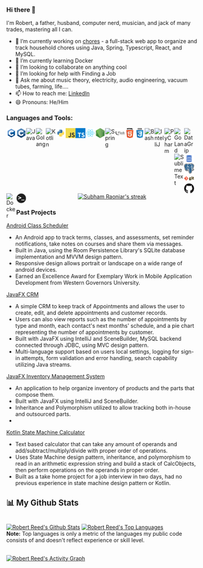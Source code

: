 ### Hi there 👋

I'm Robert, a father, husband, computer nerd, musician, and jack of many trades, mastering all I can.


- 🔭 I’m currently working on <a href="https://github.com/chores">chores</a> - a full-stack web app to organize and track household chores using Java, Spring, Typescript, React, and MySQL.
- 🌱 I’m currently learning Docker
- 👯 I’m looking to collaborate on anything cool
- 🤔 I’m looking for help with Finding a Job
- 💬 Ask me about music theory, electricity, audio engineering, vacuum tubes, farming, life....
- 📫 How to reach me: [LinkedIn](https://www.linkedin.com/in/robertreed4501)
- 😄 Pronouns: He/Him


### Languages and Tools:
<div align="left">
<img align="left" alt="C" width="26px" src="https://raw.githubusercontent.com/github/explore/80688e429a7d4ef2fca1e82350fe8e3517d3494d/topics/c/c.png" />
<img align="left" alt="C++" width="26px" src="https://raw.githubusercontent.com/github/explore/80688e429a7d4ef2fca1e82350fe8e3517d3494d/topics/cpp/cpp.png" />
<img align="left" alt="Java" width="26px" src="https://github.com/yurijserrano/Github-Profile-Readme-Logos/blob/master/programming%20languages/java.svg" />
<img align="left" alt="Golang" width="26px" src="https://github.com/yurijserrano/Github-Profile-Readme-Logos/blob/master/programming%20languages/go.svg" />
<img align="left" alt="Kotlin" width="26px" src="https://github.com/yurijserrano/Github-Profile-Readme-Logos/blob/master/programming%20languages/kotlin.svg" />
<img align="left" alt="python" width="26px" src="https://raw.githubusercontent.com/github/explore/80688e429a7d4ef2fca1e82350fe8e3517d3494d/topics/python/python.png" />
<img align="left" alt="JavaScript" width="26px" src="https://raw.githubusercontent.com/github/explore/80688e429a7d4ef2fca1e82350fe8e3517d3494d/topics/javascript/javascript.png" />
<img align="left" alt="TypeScript" width="26px" src="https://raw.githubusercontent.com/github/explore/80688e429a7d4ef2fca1e82350fe8e3517d3494d/topics/typescript/typescript.png" />
<img align="left" alt="React" width="26px" src="https://raw.githubusercontent.com/github/explore/80688e429a7d4ef2fca1e82350fe8e3517d3494d/topics/react/react.png" />
<img align="left" alt="Node.js" width="26px" src="https://raw.githubusercontent.com/github/explore/80688e429a7d4ef2fca1e82350fe8e3517d3494d/topics/nodejs/nodejs.png" />
<img align="left" alt="Spring" width="26px" src="https://github.com/yurijserrano/Github-Profile-Readme-Logos/blob/master/frameworks/spring.svg" />

<img align="left" alt="flask" width="26px" src="https://raw.githubusercontent.com/github/explore/80688e429a7d4ef2fca1e82350fe8e3517d3494d/topics/flask/flask.png" />
<img align="left" alt="HTML5" width="26px" src="https://raw.githubusercontent.com/github/explore/80688e429a7d4ef2fca1e82350fe8e3517d3494d/topics/html/html.png" />
<img align="left" alt="CSS3" width="26px" src="https://raw.githubusercontent.com/github/explore/80688e429a7d4ef2fca1e82350fe8e3517d3494d/topics/css/css.png" />
<img align="left" alt="Bash" width="26px" src="https://github.com/yurijserrano/Github-Profile-Readme-Logos/blob/master/programming%20languages/bash.svg" />
<img align="left" alt="IntelliJ" width="26px" src="https://github.com/yurijserrano/Github-Profile-Readme-Logos/blob/master/ides/intellij.svg" />
<img align="left" alt="PyCharm" width="26px" src="https://github.com/yurijserrano/Github-Profile-Readme-Logos/blob/master/ides/pycharm.svg" />
<img align="left" alt="GoLand" width="26px" src="https://github.com/yurijserrano/Github-Profile-Readme-Logos/blob/master/ides/goland.png" />
<img align="left" alt="DataGrip" width="26px" src="https://github.com/yurijserrano/Github-Profile-Readme-Logos/blob/master/ides/datagrip.svg" />
<img align="left" alt="Sublime Text" width="26px" src="https://github.com/yurijserrano/Github-Profile-Readme-Logos/blob/master/text%20editors/sublime.svg" />
<img align="left" alt="SQL" width="26px" src="https://raw.githubusercontent.com/github/explore/80688e429a7d4ef2fca1e82350fe8e3517d3494d/topics/sql/sql.png" />
<img align="left" alt="postgreSQL" width="26px" src="https://raw.githubusercontent.com/github/explore/80688e429a7d4ef2fca1e82350fe8e3517d3494d/topics/postgresql/postgresql.png" />
<img align="left" alt="Git" width="26px" src="https://raw.githubusercontent.com/github/explore/80688e429a7d4ef2fca1e82350fe8e3517d3494d/topics/git/git.png" />
<img align="left" alt="GitHub" width="26px" src="https://raw.githubusercontent.com/github/explore/78df643247d429f6cc873026c0622819ad797942/topics/github/github.png" />
<img align="left" alt="Docker" width="26px" src="https://github.com/yurijserrano/Github-Profile-Readme-Logos/blob/master/ides/android-studio.svg" />
<img align="left" alt="Terminal" width="26px" src="https://raw.githubusercontent.com/github/explore/80688e429a7d4ef2fca1e82350fe8e3517d3494d/topics/terminal/terminal.png" /></div><p></p><br/><br/><br/><br/>

<p align="center">
    <a href="https://github.com/SubhamRaoniar28/github-readme-streak-stats">
        <img title="🔥 Get streak stats for your profile at git.io/streak-stats" alt="Subham Raoniar's streak" src="https://github-readme-streak-stats.herokuapp.com/?user=robertreed4501&theme=black-ice&hide_border=true&stroke=0000&background=060A0CD0"/>
    </a>
</p>


### Past Projects

<a href="https://github.com/robertreed4501/c196">Android Class Scheduler</a>
<ul>
    <li>An Android app to track terms, classes, and assessments, set reminder notifications, take notes on courses and share them via messages. </li>
    <li>Built in Java, using the Room Persistence Library's SQLite database implementation and MVVM design pattern.</li>
    <li>Responsive design allows portrait or landscape on a wide range of android devices.</li>
    <li>Earned an Excellence Award for Exemplary Work in Mobile Application Development from Western Governors University.</li>
</ul>

<a href="https://github.com/robertreed4501/c195">JavaFX CRM</a>
<ul>
    <li>A simple CRM to keep track of Appointments and allows the user to create, edit, and delete appointments and customer records.</li>
    <li>Users can also view reports such as the number of appointments by type and month, each contact's next months' schedule, and a pie chart representing the number of appointments by customer.</li>
    <li>Built with JavaFX using IntelliJ and SceneBuilder, MySQL backend connected through JDBC, using MVC design pattern.</li>
    <li>Multi-language support based on users local settings, logging for sign-in attempts, form validation and error handling, search capability utilizing Java streams.</li>
</ul>

<a href="https://github.com/robertreed4501/InventoryManagementSystem">JavaFX Inventory Management System</a>
<ul>
    <li>An application to help organize inventory of products and the parts that compose them.</li>
    <li>Built with JavaFX using IntelliJ and SceneBuilder.</li>
    <li>Inheritance and Polymorphism utilized to allow tracking both in-house and outsourced parts.</li>
    <li></li>
</ul>


<a href="https://github.com/robertreed4501/FSMCalculatorKotlin">Kotlin State Machine Calculator</a>
<ul>
    <li>Text based calculator that can take any amount of operands and add/subtract/multiply/divide with proper order of operations.</li>
    <li>Uses State Machine design pattern, inheritance, and polymorphism to read in an arithmetic expression string and build a stack of CalcObjects, then perform operations on the operands in proper order.</li>
    <li>Built as a take home project for a job interview in two days, had no previous experience in state machine design pattern or Kotlin.</li>
</ul>



## 📊 My Github Stats

  <br/>
    <a href="https://github.com/SubhamRaoniar28/github-readme-stats"><img alt="Robert Reed's Github Stats" src="https://github-readme-stats.vercel.app/api?username=robertreed4501&show_icons=true&count_private=true&theme=react&hide_border=true&bg_color=0D1117" /></a>
  <a href="https://github.com/SubhamRaoniar28/github-readme-stats"><img alt="Robert Reed's Top Languages" src="https://github-readme-stats.vercel.app/api/top-langs/?username=robertreed4501&langs_count=8&count_private=true&layout=compact&theme=react&hide_border=true&bg_color=0D1117" /></a>
  <br/>
  <b>Note:</b> Top languages is only a metric of the languages my public code consists of and doesn't reflect experience or skill level.


<br/>
<br/>

<a href="https://github.com/SubhamRaoniar28/github-readme-activity-graph"><img alt="Robert Reed's Activity Graph" src="https://activity-graph.herokuapp.com/graph?username=robertreed4501&bg_color=0D1117&color=5BCDEC&line=5BCDEC&point=FFFFFF&hide_border=true" /></a>

<br/>
<br/>










